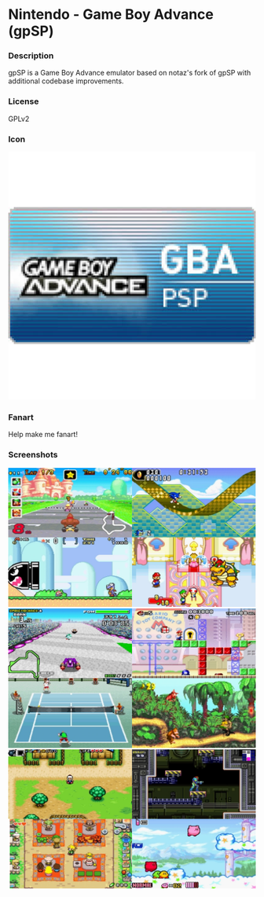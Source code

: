 # Nintendo - Game Boy Advance (gpSP)

### Description

gpSP is a Game Boy Advance emulator based on notaz's fork of gpSP with additional codebase improvements.

### License

GPLv2

### Icon

![Nintendo - Game Boy Advance (gpSP) icon](game.libretro.gpsp/resources/icon.png)

### Fanart

Help make me fanart!

### Screenshots

![Nintendo - Game Boy Advance (gpSP) screenshot](game.libretro.gpsp/resources/screenshot-01.jpg)
![Nintendo - Game Boy Advance (gpSP) screenshot](game.libretro.gpsp/resources/screenshot-02.jpg)
![Nintendo - Game Boy Advance (gpSP) screenshot](game.libretro.gpsp/resources/screenshot-03.jpg)
